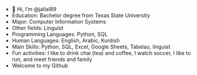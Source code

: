 - 👋 Hi, I’m @jallal89
- Education: Bachelor degree from Texas State University
- Major: Computer Information Systems
- Other fields: Linguist
- Programming Languages: Python, SQL
- Human Languages: English, Arabic, Kurdish
- Main Skills: Python, SQL, Excel, Google Sheets, Tabelau, linguist
- Fun activities: I like to drink chai (tea) and coffee, I watch soccer, I like to run, and meet friends and family
- Welcome to my Github 
